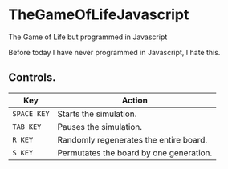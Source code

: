 # TheGameOfLifeJavascript
 The Game of Life but programmed in Javascript

 Before today I have never programmed in Javascript, I hate this.
## Controls.
|Key|Action|
|--|--|
|`SPACE KEY`|Starts the simulation.|
|`TAB KEY`|Pauses the simulation.|
|`R KEY`|Randomly regenerates the entire board.|
|`S KEY`|Permutates the board by one generation.|
